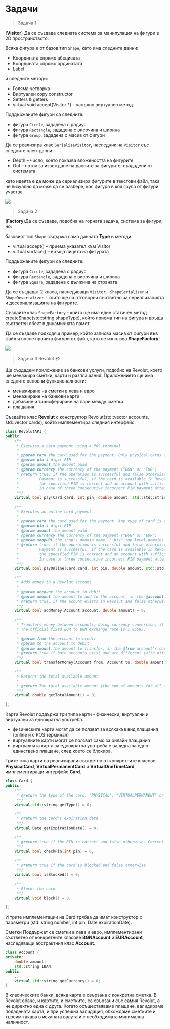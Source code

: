 # Задачи

> Задача 1

(**Visitor**) Да се създаде следната система за манипулация на фигури в 2D пространството:

Всяка фигура е от базов тип `Shape`, като има следните данни:
- Координата спрямо абсцисата
- Координата спрямо ординатата
- Label

и следните методи:
- Голяма четворка
- Виртуален copy constructor
- Setters & getters
- virtual void accept(Visitor *) - напълно виртуален метод

Поддържаните фигури са следните:
- фигура `Circle`, зададена с радиус
- фигура `Rectangle`, зададена с височина и ширина
- фигура `Group`, зададена с масив от фигури

Да се реализира клас `SerializeVisitor`, наследник на `Visitor` със следните член-данни:
- Depth – число, което показва вложеността на фигурите
- Out – поток за извеждане на данните за фигурите, създадени от системата

като идеята е да може да сериализира фигурите в текстови файл, така че визуално да може да се разбере, коя фигура в коя група от фигури участва.

![](./visitor.png)

> Задача 2

(**Factory**)Да се създаде, подобна на горната задача, система за фигури, но:

базовият тип `Shape` съдържа само данната **Type** и методи:
- virtual accept() – приема указател към Visitor
- virtual surface() – връща лицето на фигурата

Поддържаните фигури са следните:
- фигура `Circle`, зададена с радиус
- фигура `Rectangle`, зададена с височина и ширина
- фигура `Square`, зададена с дължина на страната

Да се създадат 2 класа, наследяващи `Visitor` - `ShapeSerializer` и `ShapeDeserializer` - които ще са отговорни съответно за сериализацията и десериализацията на фигурите.

Създайте клас `ShapeFactory` - който ще има един статичен метод createShape(std::string shapeType), който приема тип на фигура и връща съответен обект в динамичната памет.

Да се създаде подходящ пример, който записва масив от фигури във файл и после прочита фигури от файл, като се използва **ShapeFactory**!

![](./factory.png)

> Задача 3 Revolut 💳

Ще създадем приложение за банкови услуги, подобно на Revolut, което ще менажира сметки, карти и разплащания. Приложението ще има следните основни функционалности:

- менажиране на сметки в лева и евро
- менажиране на банкови карти
- добаване и трансфериране на пари между сметки
- плащания

Създайте клас **Revolut** с конструктор Revolut(std::vector<Account> accounts, std::vector<Card> cards), който имплементира следния интерфейс:

``` c++ 
class RevolutAPI {
public:
    /**
     * Executes a card payment using a POS terminal
     *
     * @param card the card used for the payment. Only physical cards are accepted
     * @param pin 4-digit PIN
     * @param amount the amount paid
     * @param currency the currency of the payment ("BGN" or "EUR")
     * @return true, if the operation is successful and false otherwise.
     *         Payment is successful, if the card is available in Revolut, valid, unblocked,
     *         the specified PIN is correct and an account with sufficient amount in the specified currency exists.
     *         In case of three consecutive incorrect PIN payment attempts, the card should be blocked.
     **/
    virtual bool pay(Card card, int pin, double amount, std::std::string currency) = 0;

    /**
     * Executes an online card payment
     *
     * @param card the card used for the payment. Any type of card is accepted
     * @param pin 4-digit PIN
     * @param amount the amount paid
     * @param currency the currency of the payment ("BGN" or "EUR")
     * @param shopURL the shop's domain name. ".biz" top level domains are currently banned and payments should be rejected
     * @return true, if the operation is successful and false otherwise.
     *         Payment is successful, if the card is available in Revolut, valid, unblocked,
     *         the specified PIN is correct and an account with sufficient amount in the specified currency exists.
     *         In case of three consecutive incorrect PIN payment attempts, the card should be blocked.
     **/
    virtual bool payOnline(Card card, int pin, double amount, std::std::string currency, std::std::string shopURL) = 0;

    /**
     * Adds money to a Revolut account
     *
     * @param account the account to debit
     * @param amount the amount to add to the account, in the @account's currency
     * @return true, if the acount exists in Revolut and false otherwise
     **/
    virtual bool addMoney(Account account, double amount) = 0;

    /**
     * Transfers money between accounts, doing currency conversion, if needed.
     * The official fixed EUR to BGN exchange rate is 1.95583.
     *
     * @param from the account to credit
     * @param to the account to debit
     * @param amount the amount to transfer, in the @from account's currency
     * @return true if both accounts exist and are different (with different IBANs) and false otherwise
     **/
    virtual bool transferMoney(Account from, Account to, double amount) = 0;

    /**
     * Returns the total available amount
     *
     * @return The total available amount (the sum of amounts for all accounts), in BGN
     **/
    virtual double getTotalAmount() = 0;

};
```
Карти
Revolut поддържа три типа карти - физически, виртуални и виртуални за еднократна употреба.

- физическите карти могат да се ползват за всякакъв вид плащания (online и с POS терминал)
- виртуалните карти могат се ползват само за онлайн плащания
- виртуалната карта за еднократна употреба е валидна за едно-единствено плащане, след което се блокира.

Трите типа карти са реализирани съответно от конкретните класове **PhysicalCard**, **VirtualPermanentCard** и **VirtualOneTimeCard**, имплементиращи интерфейс **Card**.

``` c++
class Card {
public:
    /**
     * @return the type of the card: "PHYSICAL", "VIRTUALPERMANENT" or "VIRTUALONETIME"
     **/
    virtual std::string getType() = 0;

    /**
     * @return the card's expiration date
     **/
    virtual Date getExpirationDate() = 0;

    /**
     * @return true if the PIN is correct and false otherwise. Correct means, equal to the PIN, set in the card upon construction (i.e. passed in its constructor). You can check it for validity, e.g. that it is a 4-digit number, but you can assume the input is valid.
     **/
    virtual bool checkPin(int pin) = 0;

    /**
     * @return true if the card is blocked and false otherwise
     **/
    virtual bool isBlocked() = 0;

    /**
     * Blocks the card
     **/
    virtual void block() = 0;

};
```

И трите имплементации на Card трябва да имат конструктор с параметри (std::string number, int pin, Date expirationDate).

Сметки
Поддържат се сметки в лева и евро, имплементирани съответно от конкретните класове **BGNAccount** и **EURAccount**, наследяващи абстрактния клас **Account**.

``` c++
class Account {
private:
    double amount;
    std::string IBAN;
public:
    ... 
    virtual std::string getCurrency() = 0;
}
```

В класическите банки, всяка карта е свързана с конкретна сметка. В Revolut обаче, и картите, и сметките, са свързани със самия Revolut, а не директно една с друга. Когато осъществяваме плащане, валидираме подадената карта, и при успешна валидация, обхождаме сметките и търсим такава в исканата валута и с необходимата минимална наличност.
